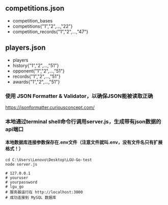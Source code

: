 ## competitions.json
- competition_bases
- competitions{"1","2",...,"22"}
- competition_records{"1","2",...,"47"}

## players.json
- players
- history{"1","2",...,"51"}
- opponent{"1","2",...,"51"}
- records{"1","2",...,"51"}
- awards{"1","2",...,"51"}

### 使用 JSON Formatter & Validator，以确保JSON能被读取正确
https://jsonformatter.curiousconcept.com/

### 本地通过terminal shell命令行调用server.js，生成带有json数据的api端口
#### 本地数据库连接参数保存在.env文件（注意文件就叫.env，没有文件名只有扩展格式！）
```shell
cd C:\Users\Lenovo\Desktop\LGU-Go-test
node server.js

# 127.0.0.1
# youruser
# yourpassword
# lgu_go
# 服务器运行在 http://localhost:3000
# 成功连接到 MySQL 数据库
```


